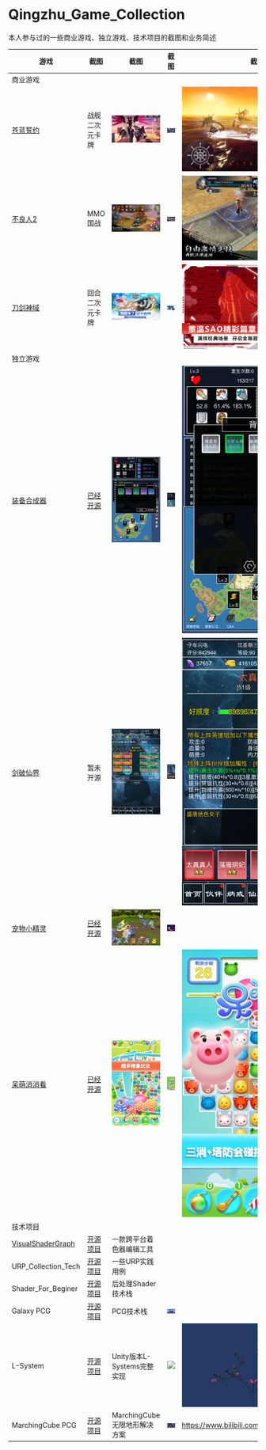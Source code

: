 # Qingzhu_Game_Collection
 本人参与过的一些商业游戏、独立游戏、技术项目的截图和业务简述


| 游戏 | 截图 | 截图 | 截图 | 截图 |截图 |
| - | - | --- | --- | - |- |
| 商业游戏 |  
|<a href="https://github.com/zwluoqi/Qingzhu_Game_Collection/tree/main/Business_Game_Collection/苍蓝誓约">苍蓝誓约</a> |战舰二次元卡牌| ![](Business_Game_Collection/苍蓝誓约/images/iPhone_0.jpg) | ![](Business_Game_Collection/苍蓝誓约/images/iPhone_1.jpg) | ![](Business_Game_Collection/苍蓝誓约/images/iPhone_2.jpg) | ![](Business_Game_Collection/苍蓝誓约/images/iPhone_3.jpg) |
|<a href="https://github.com/zwluoqi/Qingzhu_Game_Collection/tree/main/Business_Game_Collection/不良人2">不良人2</a>|MMO国战|![](Business_Game_Collection/不良人2/images/iPhone_0.jpg) | ![](Business_Game_Collection/不良人2/images/iPhone_1.jpg) | ![](Business_Game_Collection/不良人2/images/iPhone_2.jpg) | ![](Business_Game_Collection/不良人2/images/iPhone_3.jpg) |
|<a href="https://github.com/zwluoqi/Qingzhu_Game_Collection/tree/main/Business_Game_Collection/刀剑神域">刀剑神域</a>|回合二次元卡牌| ![](Business_Game_Collection/刀剑神域/images/iPhone_0.jpg) | ![](Business_Game_Collection/刀剑神域/images/iPhone_1.jpg) | ![](Business_Game_Collection/刀剑神域/images/iPhone_2.jpg) | ![](Business_Game_Collection/刀剑神域/images/iPhone_3.jpg) |
| 独立游戏 |  
|<a href="https://github.com/zwluoqi/Qingzhu_Game_Collection/tree/main/Independent_Game_Collection/装备合成器">装备合成器</a>|<a href="https://github.com/zwluoqi/TextEquip">已经开源</a>| ![](Independent_Game_Collection/装备合成器/images/0.PNG) | ![](Independent_Game_Collection/装备合成器/images/1.PNG) | ![](Independent_Game_Collection/装备合成器/images/2.PNG) | ![](Independent_Game_Collection/装备合成器/images/3.PNG) | 
|<a href="https://github.com/zwluoqi/Qingzhu_Game_Collection/tree/main/Independent_Game_Collection/剑破仙界">剑破仙界</a>|暂未开源| ![](Independent_Game_Collection/剑破仙界/images/IMG_5356.PNG) | ![](Independent_Game_Collection/剑破仙界/images/IMG_5357.PNG) | ![](Independent_Game_Collection/剑破仙界/images/IMG_5358.PNG) | ![](Independent_Game_Collection/剑破仙界/images/IMG_5359.PNG) | 
|<a href="https://github.com/zwluoqi/Qingzhu_Game_Collection/tree/main/Independent_Game_Collection/宠物小精灵">宠物小精灵</a>|<a href="https://github.com/zwluoqi/RoundRpg">已经开源</a>| ![](Independent_Game_Collection/宠物小精灵/images/nor.png) | ![](Independent_Game_Collection/宠物小精灵/images/enc.png) |||
|<a href="https://github.com/zwluoqi/Qingzhu_Game_Collection/tree/main/Independent_Game_Collection/呆萌消消看">呆萌消消看</a>|<a href="https://github.com/zwluoqi/sanxiao">已经开源</a>| ![](Independent_Game_Collection/呆萌消消看/images/1.jpg) | ![](Independent_Game_Collection/呆萌消消看/images/2.jpg) | ![](Independent_Game_Collection/呆萌消消看/images/3.jpg) | ![](Independent_Game_Collection/呆萌消消看/images/4.jpg)| 
| 技术项目 | 
|<a href="https://github.com/zwluoqi/mobile-visual-shader-editor/wiki/Visual-Shader">VisualShaderGraph</a>|<a href="https://github.com/zwluoqi/mobile-visual-shader-editor">开源项目</a>|一款跨平台着色器编辑工具||
|URP_Collection_Tech|<a href="https://github.com/zwluoqi/URP_Collection_Tech">开源项目</a>|一些URP实践用例||
|Shader_For_Beginer|<a href="https://github.com/zwluoqi/Shader_For_Beginer">开源项目</a>|后处理Shader技术栈||
|Galaxy PCG|<a href="https://github.com/zwluoqi/Galaxy_PCG">开源项目</a>|PCG技术栈| ![](https://github.com/zwluoqi/Galaxy_PCG/blob/main/images/011SimpleOceanWater.png) ||
|L-System|<a href="https://github.com/zwluoqi/LSystems">开源项目</a>|Unity版本L-Systems完整实现| ![](https://github.com/zwluoqi/LSystems/blob/main/images/s07.gif) |![](https://github.com/zwluoqi/LSystems/blob/main/images/s07.png)|
|MarchingCube PCG|<a href="https://github.com/zwluoqi/MarchingCube">开源项目</a>| MarchingCube无限地形解决方案 | ![](https://github.com/zwluoqi/MarchingCube/blob/main/images/seaworld.png) | https://www.bilibili.com/video/bv1ou411z72k |




